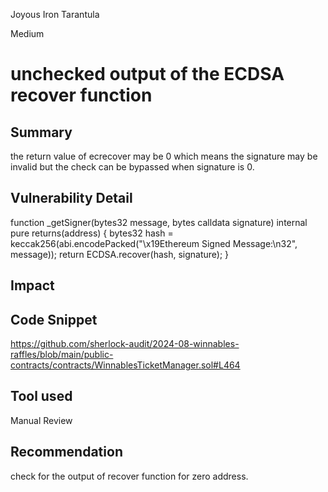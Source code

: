 Joyous Iron Tarantula

Medium

# unchecked output of the ECDSA recover function

## Summary
the return value of ecrecover may be 0 which means the signature may be invalid but the check can be bypassed when signature is 0.
## Vulnerability Detail
  function _getSigner(bytes32 message, bytes calldata signature) internal pure returns(address) {
        bytes32 hash = keccak256(abi.encodePacked("\x19Ethereum Signed Message:\n32", message));
        return ECDSA.recover(hash, signature);
    }
## Impact

## Code Snippet
https://github.com/sherlock-audit/2024-08-winnables-raffles/blob/main/public-contracts/contracts/WinnablesTicketManager.sol#L464
## Tool used

Manual Review

## Recommendation
check for the output of recover function for zero address.